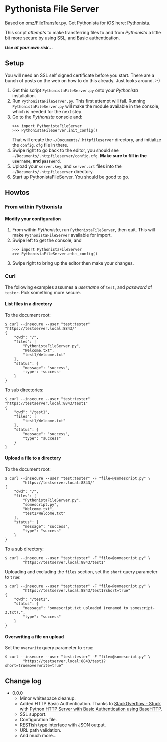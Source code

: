 # Pythonista File Server

Based on [omz/FileTransfer.py][ORIGINAL].  Get Pythonista for iOS here:
[Pythonista][PYTHONISTA].

This script *attempts* to make transferring files to and from *Pythonista* a
little bit more secure by using SSL, and Basic authentication.

***Use at your own risk...***

## Setup

You will need an SSL self signed certificate before you start.  There are a
bunch of posts on the web on how to do this already.  Just looks around.  :-)

1. Get this script `PythonistaFileServer.py` onto your *Pythonista*
   installation.
2. Run `PythonistaFileServer.py`.  This first attempt will fail.  Running
   `PythonistaFileServer.py` will make the module available in the console,
   which is needed for the next step.
3. Go to the *Pythonista* console and:
   ```
   >>> import PythonistaFileServer
   >>> PythonistaFileServer.init_config()
   ```
   That will create the `~/Documents/.httpfileserver` directory, and initialize
   the `config.cfg` file in there.
4. Swipe right to go back to the editor, you should see
   `~/Documents/.httpfileserver/config.cfg`.  **Make sure to fill in the
   `username`, and `password`**.
5. Upload your `server.key`, and `server.crt` files into the
   `~/Documents/.httpfileserver` directory.
6. Start up PythonistaFileServer.  You should be good to go.


## Howtos

### From within Pythonista

#### Modify your configuration

1. From within *Pythonista*, run `PythonistaFileServer`, then quit.  This will
   make `PythonistaFileServer` available for import.
2. Swipe left to get the console, and
   ```
   >>> import PythonistaFileServer
   >>> PythonistaFileServer.edit_config()
   ```
3. Swipe right to bring up the editor then make your changes.


### Curl

The following examples assumes a *username* of `test`, and *password* of
`tester`.  Pick something more secure.

#### List files in a directory

To the document root:
```
$ curl --insecure --user "test:tester" "https://testserver.local:8843/"
{
    "cwd": "/",
    "files": [
        "PythonistaFileServer.py",
        "Welcome.txt",
        "test1/Welcome.txt"
    ],
    "status": {
        "message": "success",
        "type": "success"
    }
}
```

To sub directories:
```
$ curl --insecure --user "test:tester" "https://testserver.local:8843/test1"
{
    "cwd": "/test1",
    "files": [
        "test1/Welcome.txt"
    ],
    "status": {
        "message": "success",
        "type": "success"
    }
}

```

#### Upload a file to a directory

To the document root:
```
$ curl --insecure --user "test:tester" -F "file=@somescript.py" \
        "https://testserver.local:8843/"
{
    "cwd": "/",
    "files": [
        "PythonistaFileServer.py",
        "somescript.py",
        "Welcome.txt",
        "test1/Welcome.txt"
    ],
    "status": {
        "message": "success",
        "type": "success"
    }
}
```

To a sub directory:
```
$ curl --insecure --user "test:tester" -F "file=@somescript.py" \
        "https://testserver.local:8843/test1"
```

Uploading and excluding the `files` section, set the `short` query parameter to
`true`:
```
$ curl --insecure --user "test:tester" -F "file=@somescript.py" \
        "https://testserver.local:8843/test1?short=true"
{
    "cwd": "/test1",
    "status": {
        "message": "somescript.txt uploaded (renamed to somescript-3.txt).",
        "type": "success"
    }
}
```

#### Overwriting a file on upload

Set the `overwrite` query parameter to `true`:
```
$ curl --insecure --user "test:tester" -F "file=@somescript.py" \
        "https://testserver.local:8843/test1?short=true&overwrite=true"
```


## Change log

  - 0.0.0
    - Minor whitespace cleanup.
    - Added HTTP Basic Authentication.  Thanks to
      [StackOverflow - Stuck with Python HTTP Server with Basic Authentication using BaseHTTP][BASIC_AUTH].
    - SSL support.
    - Configuration file.
    - RESTish type interface with JSON output.
    - URL path validation.
    - And much more...



[ORIGINAL]: https://gist.github.com/omz/3823483
[PYTHONISTA]: http://omz-software.com/pythonista
[BASIC_AUTH]: http://stackoverflow.com/questions/4287019/stuck-with-python-http-server-with-basic-authentication-using-basehttp

